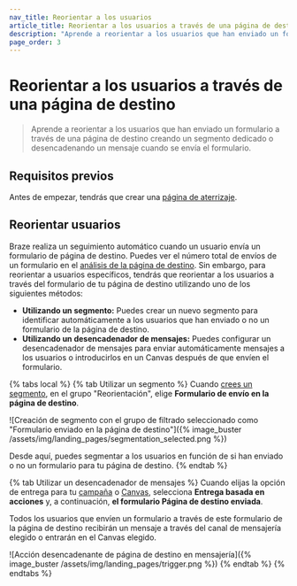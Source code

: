 ```yaml
---
nav_title: Reorientar a los usuarios
article_title: Reorientar a los usuarios a través de una página de destino
description: "Aprende a reorientar a los usuarios que han enviado un formulario a través de una página de destino."
page_order: 3
---
```


# Reorientar a los usuarios a través de una página de destino

> Aprende a reorientar a los usuarios que han enviado un formulario a través de una página de destino creando un segmento dedicado o desencadenando un mensaje cuando se envía el formulario.

## Requisitos previos

Antes de empezar, tendrás que crear una [página de aterrizaje]({{site.baseurl}}/user_guide/engagement_tools/landing_pages/creating_pages/).

## Reorientar usuarios

Braze realiza un seguimiento automático cuando un usuario envía un formulario de página de destino. Puedes ver el número total de envíos de un formulario en el [análisis de la página de destino]({{site.baseurl}}/user_guide/engagement_tools/landing_pages/creating_pages/#viewing-analytics). Sin embargo, para reorientar a usuarios específicos, tendrás que reorientar a los usuarios a través del formulario de tu página de destino utilizando uno de los siguientes métodos:

- **Utilizando un segmento:** Puedes crear un nuevo segmento para identificar automáticamente a los usuarios que han enviado o no un formulario de la página de destino.
- **Utilizando un desencadenador de mensajes:** Puedes configurar un desencadenador de mensajes para enviar automáticamente mensajes a los usuarios o introducirlos en un Canvas después de que envíen el formulario.

{% tabs local %}
{% tab Utilizar un segmento %}
Cuando [crees un segmento]({{site.baseurl}}/user_guide/engagement_tools/segments/creating_a_segment/), en el grupo "Reorientación", elige **Formulario de envío en la página de destino**.

![Creación de segmento con el grupo de filtrado seleccionado como "Formulario enviado en la página de destino"]({% image_buster /assets/img/landing_pages/segmentation_selected.png %})

Desde aquí, puedes segmentar a los usuarios en función de si han enviado o no un formulario para tu página de destino.
{% endtab %}

{% tab Utilizar un desencadenador de mensajes %}
Cuando elijas la opción de entrega para tu [campaña]({{site.baseurl}}/user_guide/engagement_tools/campaigns/) o [Canvas]({{site.baseurl}}/user_guide/engagement_tools/canvas/), selecciona **Entrega basada en acciones** y, a continuación, **el formulario Página de destino enviada**.

Todos los usuarios que envíen un formulario a través de este formulario de la página de destino recibirán un mensaje a través del canal de mensajería elegido o entrarán en el Canvas elegido.

![Acción desencadenante de página de destino en mensajería]({% image_buster /assets/img/landing_pages/trigger.png %})
{% endtab %}
{% endtabs %}
